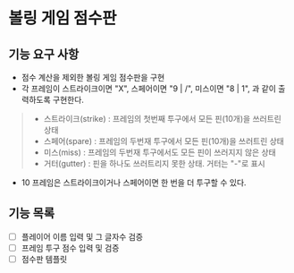 # 볼링 게임 점수판
## 기능 요구 사항
* 점수 계산을 제외한 볼링 게임 점수판을 구현
* 각 프레임이 스트라이크이면 "X", 스페어이면 "9 | /", 미스이면 "8 | 1", 과 같이 출력하도록 구현한다.
>* 스트라이크(strike) : 프레임의 첫번째 투구에서 모든 핀(10개)을 쓰러트린 상태
>* 스페어(spare) : 프레임의 두번재 투구에서 모든 핀(10개)을 쓰러트린 상태
>* 미스(miss) : 프레임의 두번재 투구에서도 모든 핀이 쓰러지지 않은 상태
>* 거터(gutter) : 핀을 하나도 쓰러트리지 못한 상태. 거터는 "-"로 표시
* 10 프레임은 스트라이크이거나 스페어이면 한 번을 더 투구할 수 있다.

## 기능 목록
- [ ] 플레이어 이름 입력 및 그 글자수 검증
- [ ] 프레임 투구 점수 입력 및 검증
- [ ] 점수판 템플릿

